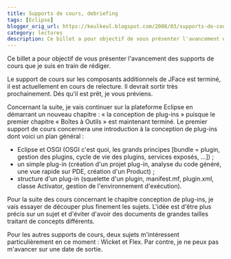 ```yaml
---
title: Supports de cours, debriefing
tags: [Eclipse]
blogger_orig_url: https://keulkeul.blogspot.com/2008/03/supports-de-cours-debriefing.html
category: lectures
description: Ce billet a pour objectif de vous présenter l'avancement des supports de cours que je suis en train de rédiger.
---
```


Ce billet a pour objectif de vous présenter l'avancement des supports de cours que je suis en train de rédiger.
  
Le support de cours sur les composants additionnels de JFace est terminé, il est actuellement en cours de relecture. Il devrait sortir très prochainement. Dés qu'il est prêt, je vous préviens.
  
Concernant la suite, je vais continuer sur la plateforme Eclipse en démarrant un nouveau chapitre : « la conception de plug-ins » puisque le premier chapitre « Boîtes à Outils » est maintenant terminé. Le premier support de cours concernera une introduction à la conception de plug-ins dont voici un plan général :

* Eclipse et OSGI (OSGI c'est quoi, les grands principes \[bundle = plugin, gestion des plugins, cycle de vie des plugins, services exposés, ...\]) ;
* un simple plug-in (création d'un projet plug-in, analyse du code généré, une vue rapide sur PDE, création d'un Product) ;
* structure d'un plug-in (squelette d'un plugin, manifest.mf, plugin.xml, classe Activator, gestion de l'environnement d'exécution).

Pour la suite des cours concernant le chapitre conception de plug-ins, je vais essayer de découper plus finement les sujets. L'idée est d'être plus précis sur un sujet et d'éviter d'avoir des documents de grandes tailles traitant de concepts différents.
  
Pour les autres supports de cours, deux sujets m'intéressent particulièrement en ce moment : Wicket et Flex. Par contre, je ne peux pas m'avancer sur une date de sortie.